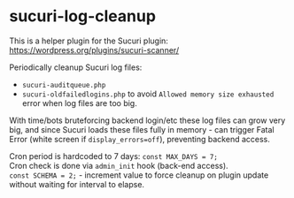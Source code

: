 # sucuri-log-cleanup

This is a helper plugin for the Sucuri plugin:
https://wordpress.org/plugins/sucuri-scanner/

Periodically cleanup Sucuri log files:
- `sucuri-auditqueue.php`
- `sucuri-oldfailedlogins.php`
to avoid `Allowed memory size exhausted` error when log files are too big.<br>

With time/bots bruteforcing backend login/etc these log files can grow very big,
and since Sucuri loads these files fully in memory - can trigger Fatal Error (white screen if `display_errors=off`), preventing backend access.

Cron period is hardcoded to 7 days: `const MAX_DAYS = 7;`<br>
Cron check is done via `admin_init` hook (back-end access).<br>
`const SCHEMA = 2;` - increment value to force cleanup on plugin update without waiting for interval to elapse.<br>
